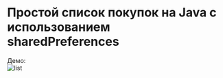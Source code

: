 # Простой список покупок на Java с использованием sharedPreferences
Демо:</br>
![list](https://user-images.githubusercontent.com/33995729/101232843-f599f480-36ff-11eb-8837-4574652b0799.gif)
